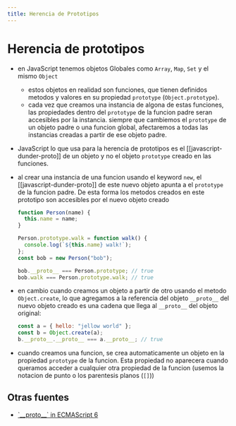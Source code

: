 ```yaml
---
title: Herencia de Prototipos
---
```


# Herencia de prototipos

- en JavaScript tenemos objetos Globales como `Array`, `Map`, `Set` y el mismo `Object`
  - estos objetos en realidad son funciones, que tienen definidos metodos y valores en su propiedad `prototype` (`Object.prototype`).
  - cada vez que creamos una instancia de algona de estas funciones, las propiedades dentro del `prototype` de la funcion padre seran accesibles por la instancia. siempre que cambiemos el `prototype` de un objeto padre o una funcion global, afectaremos a todas las instancias creadas a partir de ese objeto padre.
- JavaScript lo que usa para la herencia de prototipos es el [[javascript-dunder-proto]] de un objeto y no el objeto `prototype` creado en las funciones.
- al crear una instancia de una funcion usando el keyword `new`, el [[javascript-dunder-proto]] de este nuevo objeto apunta a el `prototype` de la funcion padre. De esta forma los metodos creados en este prototipo son accesibles por el nuevo objeto creado

  ```js
  function Person(name) {
    this.name = name;
  }

  Person.prototype.walk = function walk() {
    console.log(`${this.name} walk!`);
  };
  const bob = new Person("bob");

  bob.__proto__ === Person.prototype; // true
  bob.walk === Person.prototype.walk; // true
  ```

- en cambio cuando creamos un objeto a partir de otro usando el metodo `Object.create`, lo que agregamos a la referencia del objeto `__proto__` del nuevo objeto creado es una cadena que llega al `__proto__` del objeto original:

  ```js
  const a = { hello: "jellow world" };
  const b = Object.create(a);
  b.__proto__.__proto__ === a.__proto__; // true
  ```

- cuando creamos una funcion, se crea automaticamente un objeto en la propiedad `prototype` de la funcion. Esta propiedad no aparecera cuando queramos acceder a cualquier otra propiedad de la funcion (usemos la notacion de punto o los parentesis planos (`[]`))

## Otras fuentes

- [\`\_\_proto\_\_\` in ECMAScript 6](https://2ality.com/2015/09/proto-es6.html)


